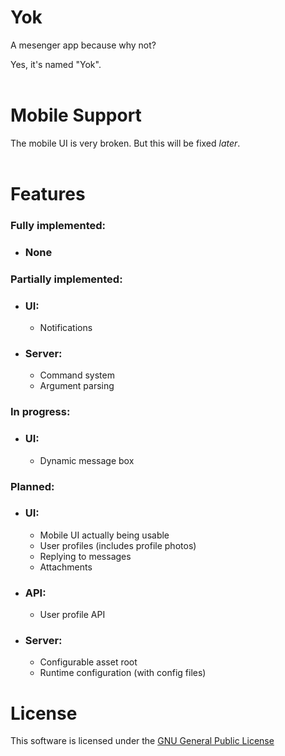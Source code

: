 # **Yok**

A mesenger app because why not?

Yes, it's named "Yok".
<br>
<br>

# **Mobile Support**

The mobile UI is very broken. But this will be fixed *later*.
<br>
<br>

# **Features**

### Fully implemented:

* ### None

### Partially implemented:

* ### UI:

    - Notifications

* ### Server:

    - Command system
    - Argument parsing

### In progress:

* ### UI:

    - Dynamic message box

### Planned:

* ### UI:

    - Mobile UI actually being usable
    - User profiles (includes profile photos)
    - Replying to messages
    - Attachments

* ### API:

    - User profile API

* ### Server:

    - Configurable asset root
    - Runtime configuration (with config files)

# **License**

This software is licensed under the [GNU General Public License](https://www.gnu.org/licenses/gpl-3.0.txt)